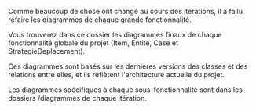 Comme beaucoup de chose ont changé au cours des itérations, il a fallu refaire les diagrammes de chaque grande fonctionnalité.

Vous trouverez dans ce dossier les diagrammes finaux de chaque fonctionnalité globale du projet (Item, Entite, Case et StrategieDeplacement).

Ces diagrammes sont basés sur les dernières versions des classes et des relations entre elles, et ils reflètent l'architecture actuelle du projet.

Les diagrammes spécifiques à chaque sous-fonctionnalité sont dans les dossiers /diagrammes de chaque itération.
